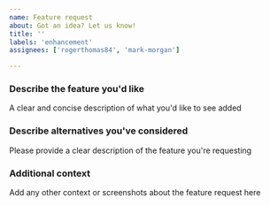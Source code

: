 ```yaml
---
name: Feature request
about: Got an idea? Let us know!
title: ''
labels: 'enhancement'
assignees: ['rogerthomas84', 'mark-morgan']

---
```


### Describe the feature you'd like

A clear and concise description of what you'd like to see added

### Describe alternatives you've considered

Please provide a clear description of the feature you're requesting

### Additional context

Add any other context or screenshots about the feature request here
